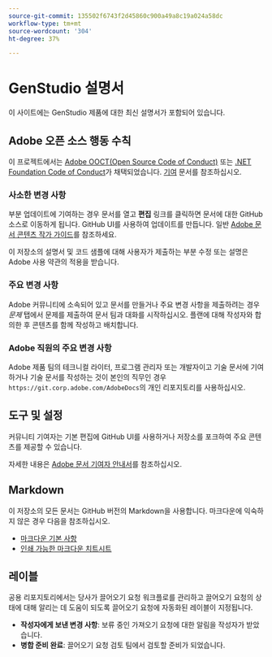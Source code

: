 ```yaml
---
source-git-commit: 135502f6743f2d45860c900a49a8c19a024a58dc
workflow-type: tm+mt
source-wordcount: '304'
ht-degree: 37%

---
```

# GenStudio 설명서

이 사이트에는 GenStudio 제품에 대한 최신 설명서가 포함되어 있습니다.

## Adobe 오픈 소스 행동 수칙

이 프로젝트에서는 [Adobe OOCT(Open Source Code of Conduct)](code-of-conduct.md) 또는 [.NET Foundation Code of Conduct](https://dotnetfoundation.org/about/policies/code-of-conduct)가 채택되었습니다. [기여](contributing.md) 문서를 참조하십시오.

### 사소한 변경 사항

부분 업데이트에 기여하는 경우 문서를 열고 **편집** 링크를 클릭하면 문서에 대한 GitHub 소스로 이동하게 됩니다. GitHub UI를 사용하여 업데이트를 만듭니다. 일반 [Adobe 문서 콘텐츠 작가 가이드](https://experienceleague.adobe.com/ko/docs/contributor/contributor-guide/introduction)를 참조하세요.

이 저장소의 설명서 및 코드 샘플에 대해 사용자가 제출하는 부분 수정 또는 설명은 Adobe 사용 약관의 적용을 받습니다.

### 주요 변경 사항

Adobe 커뮤니티에 소속되어 있고 문서를 만들거나 주요 변경 사항을 제출하려는 경우 _문제_ 탭에서 문제를 제출하여 문서 팀과 대화를 시작하십시오. 플랜에 대해 작성자와 합의한 후 콘텐츠를 함께 작성하고 배치합니다.

### Adobe 직원의 주요 변경 사항

Adobe 제품 팀의 테크니컬 라이터, 프로그램 관리자 또는 개발자이고 기술 문서에 기여하거나 기술 문서를 작성하는 것이 본인의 직무인 경우 `https://git.corp.adobe.com/AdobeDocs`의 개인 리포지토리를 사용하십시오.

## 도구 및 설정

커뮤니티 기여자는 기본 편집에 GitHub UI를 사용하거나 저장소를 포크하여 주요 콘텐츠를 제공할 수 있습니다.

자세한 내용은 [Adobe 문서 기여자 안내서](https://experienceleague.adobe.com/ko/docs/contributor/contributor-guide/introduction)를 참조하십시오.

## Markdown

이 저장소의 모든 문서는 GitHub 버전의 Markdown을 사용합니다. 마크다운에 익숙하지 않은 경우 다음을 참조하십시오.

- [마크다운 기본 사항](https://docs.github.com/en/get-started/writing-on-github/getting-started-with-writing-and-formatting-on-github/basic-writing-and-formatting-syntax)
- [인쇄 가능한 마크다운 치트시트 ](https://docs.github.com/en/get-started/getting-started-with-git/git-cheatsheet)

## 레이블

공용 리포지토리에서는 당사가 끌어오기 요청 워크플로를 관리하고 끌어오기 요청의 상태에 대해 알리는 데 도움이 되도록 끌어오기 요청에 자동화된 레이블이 지정됩니다.

- **작성자에게 보낸 변경 사항**: 보류 중인 가져오기 요청에 대한 알림을 작성자가 받았습니다.
- **병합 준비 완료**: 끌어오기 요청 검토 팀에서 검토할 준비가 되었습니다.
